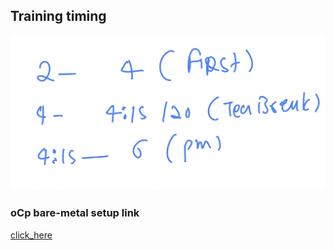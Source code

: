 ## Training timing 

<img src="time.png">

### oCp bare-metal setup link

[click_here](https://github.com/redashu/ocp4-metal-install.git)

